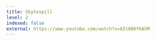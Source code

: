 ```yaml
---
title: Skytespill
level: 2
indexed: false
external: https://www.youtube.com/watch?v=6It06KY6AVM
---
```

